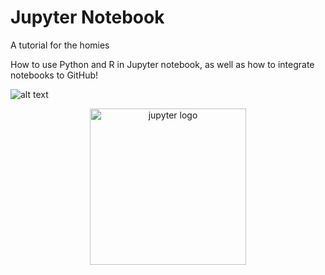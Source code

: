# Jupyter Notebook

A tutorial for the homies

How to use Python and R in Jupyter notebook, as well as how to integrate notebooks to GitHub! 

![alt text](https://upload.wikimedia.org/wikipedia/commons/thumb/3/38/Jupyter_logo.svg/1200px-Jupyter_logo.svg.png)

<p align = "center">
  <img src="https://upload.wikimedia.org/wikipedia/commons/thumb/9/91/Octicons-mark-github.svg/1200px-Octicons-mark-github.svg.png" width = "250" title = "jupyter logo">
 </p>

